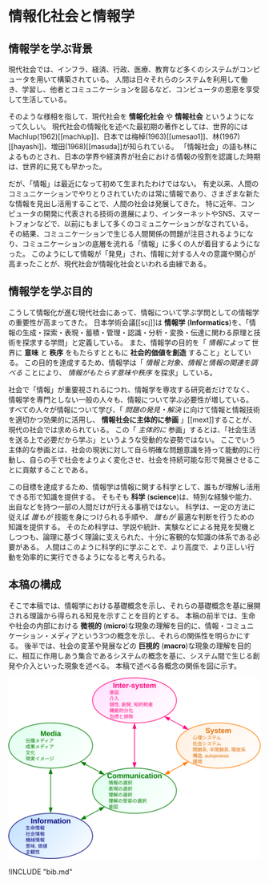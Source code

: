 # 情報化社会と情報学

## 情報学を学ぶ背景

現代社会では、インフラ、経済、行政、医療、教育など多くのシステムがコンピュータを用いて構築されている。
人間は日々それらのシステムを利用して働き、学習し、他者とコミュニケーションを図るなど、コンピュータの恩恵を享受して生活している。

そのような様相を指して、現代社会を **情報化社会** や **情報社会** というようになって久しい。
現代社会の情報化を述べた最初期の著作としては、世界的にはMachlup(1962)\[[machlup]\]、日本では梅棹(1963)\[[umesao1]\]、林(1967)\[[hayashi]\]、増田(1968)\[[masuda]\]が知られている。
「情報社会」の語も林によるものとされ、日本の学界や経済界が社会における情報の役割を認識した時期は、世界的に見ても早かった。

だが、「情報」は最近になって初めて生まれたわけではない。
有史以来、人間のコミュニケーションでやりとりされていたのは常に情報であり、さまざまな新たな情報を見出し活用することで、人間の社会は発展してきた。
特に近年、コンピュータの開発に代表される技術の進展により、インターネットやSNS、スマートフォンなどで、以前にもまして多くのコミュニケーションがなされている。
その結果、コミュニケーションで生じる人間関係の問題が注目されるようになり、コミュニケーションの底層を流れる「情報」に多くの人が着目するようになった。
このようにして情報が「発見」され、情報に対する人々の意識や関心が高まったことが、現代社会が情報化社会といわれる由縁である。

## 情報学を学ぶ目的

こうして情報化が進む現代社会にあって、情報について学ぶ学問としての情報学の重要性が高まってきた。
日本学術会議\[[scj]\]は **情報学** (**Informatics**)を、「情報の生成・探索・表現・蓄積・管理・認識・分析・変換・伝達に関わる原理と技術を探求する学問」と定義している。
また、情報学の目的を「 *情報によって* 世界に **意味** と **秩序** をもたらすとともに **社会的価値を創造** すること」としている。
この目的を達成するため、情報学は「 *情報と対象、情報と情報の関連を調べる* ことにより、 *情報がもたらす意味や秩序* を探求」している。

社会で「情報」が重要視されるにつれ、情報学を専攻する研究者だけでなく、情報学を専門としない一般の人々も、情報について学ぶ必要性が増している。
すべての人々が情報について学び、「 *問題の発見・解決* に向けて情報と情報技術を適切かつ効果的に活用し、 **情報社会に主体的に参画** 」\[[mext]\]することが、現代の社会では求められている。
この「 *主体的に* 参画」するとは、「社会生活を送る上で必要だから学ぶ」というような受動的な姿勢ではない。
ここでいう主体的な参画とは、社会の現状に対して自ら明確な問題意識を持って能動的に行動し、自らの手で社会をよりよく変化させ、社会を持続可能な形で発展させることに貢献することである。

この目標を達成するため、情報学は情報に関する科学として、誰もが理解し活用できる形で知識を提供する。
そもそも **科学** (**science**)は、特別な経験や能力、出自などを持つ一部の人間だけが行える事柄ではない。
科学は、一定の方法に従えば *誰もが* 技能を身につけられる手順や、 *誰もが* 最適な判断を行うための知識を提供する。
そのため科学は、学説や統計、実験などによる発見を契機としつつも、論理に基づく理論に支えられた、十分に客観的な知識の体系である必要がある。
人間はこのように科学的に学ぶことで、より高度で、より正しい行動を効率的に実行できるようになると考えられる。

## 本稿の構成

そこで本稿では、情報学における基礎概念を示し、それらの基礎概念を基に展開される理論から得られる知見を示すことを目的とする。
本稿の前半では、生命や社会の内部における **微視的** (**micro**)な現象の理解を目的に、情報・コミュニケーション・メディアという3つの概念を示し、それらの関係性を明らかにする。
後半では、社会の変革や発展などの **巨視的** (**macro**)な現象の理解を目的に、相互に作用しあう集合であるシステムの概念を基に、システム間で生じる創発や介入といった現象を述べる。
本稿で述べる各概念の関係を図に示す。

![fig:structure. 各概念の関係](structure.svg)

!INCLUDE "bib.md"
